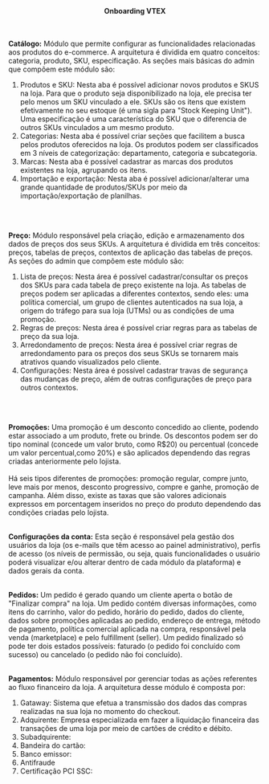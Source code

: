 <div align="center"><strong>Onboarding VTEX</strong></div></br></br>

<strong>Catálogo:</strong> Módulo que permite configurar as funcionalidades relacionadas aos produtos do e-commerce. A arquitetura é dividida em quatro conceitos: categoria, produto, SKU, especificação. As seções mais básicas do admin que compõem este módulo são:

<div>
  <ol>
    <li>Produtos e SKU: Nesta aba é possível adicionar novos produtos e SKUS na loja. Para que o produto seja disponibilizado na loja, ele precisa ter pelo menos um SKU vinculado a ele. SKUs são os itens que existem efetivamente no seu estoque (é uma sigla para "Stock Keeping Unit"). Uma especificação é uma característica do SKU que o diferencia de outros SKUs vinculados a um mesmo produto.</li>
    <li>Categorias: Nesta aba é possível criar seções que facilitem a busca pelos produtos oferecidos na loja. Os produtos podem ser classificados em 3 níveis de categorização: departamento, categoria e subcategoria.</li>
    <li>Marcas: Nesta aba é possível cadastrar as marcas dos produtos existentes na loja, agrupando os itens.</li>
    <li>Importação e exportação: Nesta aba é possível adicionar/alterar uma grande quantidade de produtos/SKUs por meio da importação/exportação de planilhas.</li>
  </ol>
</div><br><br>

<strong>Preço:</strong> Módulo responsável pela criação, edição e armazenamento dos dados de preços dos seus SKUs. A arquitetura é dividida em três conceitos: preços, tabelas de preços, contextos de aplicação das tabelas de preços. As seções do admin que compõem este módulo são:

<div>
  <ol>
    <li>Lista de preços: Nesta área é possível cadastrar/consultar os preços dos SKUs para cada tabela de preço existente na loja. As tabelas de preços podem ser aplicadas a diferentes contextos, sendo eles: uma política comercial, um grupo de clientes autenticados na sua loja, a origem do tráfego para sua loja (UTMs) ou as condições de uma promoção.</li>
    <li>Regras de preços: Nesta área é possível criar regras para as tabelas de preço da sua loja. </li>
    <li>Arredondamento de preços: Nesta área é possível criar regras de arredondamento para os preços dos seus SKUs se tornarem mais atrativos quando visualizados pelo cliente.</li>
    <li>Configurações: Nesta área é possível cadastrar travas de segurança das mudanças de preço, além de outras configurações de preço para outros contextos.</li>
  </ol>
</div><br><br>

<strong>Promoções:</strong> Uma promoção é um desconto concedido ao cliente, podendo estar associado a um produto, frete ou brinde. Os descontos podem ser do tipo nominal (concede um valor bruto, como R$20) ou percentual (concede um valor percentual,como 20%) e são aplicados dependendo das regras criadas anteriormente pelo lojista. <br><br>
Há seis tipos diferentes de promoções: promoção regular, compre junto, leve mais por menos, desconto progressivo, compre e ganhe, promoção de campanha. Além disso, existe as taxas que são valores adicionais expressos em porcentagem inseridos no preço do produto dependendo das condições criadas pelo lojista.<br><br>

<strong>Configurações da conta:</strong> Esta seção é responsável pela gestão dos usuários da loja (os e-mails que têm acesso ao painel administrativo), perfis de acesso (os níveis de permissão, ou seja, quais funcionalidades o usuário poderá visualizar e/ou alterar dentro de cada módulo da plataforma) e dados gerais da conta.<br><br>

<strong>Pedidos:</strong> Um pedido é gerado quando um cliente aperta o botão de "Finalizar compra" na loja. Um pedido contém diversas informações, como itens do carrinho, valor do pedido, horário do pedido, dados do cliente, dados sobre promoções aplicadas ao pedido, endereço de entrega, método de pagamento, política comercial aplicada na compra, responsável pela venda (marketplace) e pelo fulfillment (seller). Um pedido finalizado só pode ter dois estados possíveis: faturado (o pedido foi concluído com sucesso) ou cancelado (o pedido não foi concluído).<br><br>

<strong>Pagamentos:</strong> Módulo responsável por gerenciar todas as ações referentes ao fluxo financeiro da loja. A arquitetura desse módulo é composta por:

<div>
  <ol>
    <li>Gataway: Sistema que efetua a transmissão dos dados das compras realizadas na sua loja no momento do checkout.</li>
    <li>Adquirente: Empresa especializada em fazer a liquidação financeira das transações de uma loja por meio de cartões de crédito e débito. </li>
    <li>Subadquirente: </li>
    <li>Bandeira do cartão: </li>
    <li>Banco emissor: </li>
    <li>Antifraude</li>
    <li>Certificação PCI SSC: </li>
  </ol>
</div><br><br>






